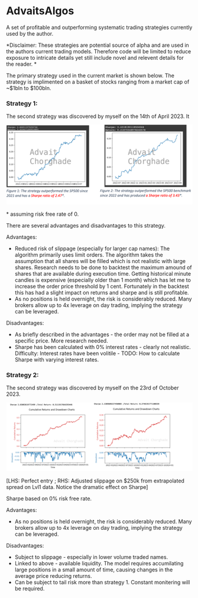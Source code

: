# AdvaitsAlgos
A set of profitable and outperforming systematic trading strategies currently used by the author.  

*Disclaimer: These strategies are potential source of alpha and are used in the authors current trading models. Therefore code will be limited to reduce exposure to intricate details yet still include novel and relevent details for the reader. *

The primary strategy used in the current market is shown below. The strategy is implimented on a basket of stocks ranging from a market cap of ~$1bln to $100bln. 

### Strategy 1:

The second strategy was discovered by myself on the 14th of April 2023. It 

![title](images/twoinone_labelled.png)

\* assuming risk free rate of 0. 


There are several advantages and disadvantages to this strategy. 

Advantages: 

* Reduced risk of slippage (especially for larger cap names): The algorithm primarily uses limit orders. The algorithm takes the assumption that all shares will be filled which is not realistic with large shares. Research needs to be done to backtest the maximum amound of shares that are available during execution time. Getting historical minute candles is expensive (especially older than 1 month) which has let me to increase the order price threshold by 1 cent. Fortunately in the backtest this has had a slight impact on returns and sharpe and is still profitable.
* As no positions is held overnight, the risk is considerably reduced. Many brokers allow up to 4x leverage on day trading, implying the strategy can be leveraged. 

Disadvantages:

* As briefly described in the advantages - the order may not be filled at a specific price. More research needed.
* Sharpe has been calculated with 0% interest rates - clearly not realistic. Difficulty: Interest rates have been volitile - TODO: How to calculate Sharpe with varying interest rates.

### Strategy 2:

The second strategy was discovered by myself on the 23rd of October 2023.

![title](images/csm3.png)

[LHS: Perfect entry ; RHS: Adjusted slippage on $250k from extrapolated spread on Lvl1 data. Notice the dramatic effect on Sharpe]

Sharpe based on 0% risk free rate. 

Advantages: 

* As no positions is held overnight, the risk is considerably reduced. Many brokers allow up to 4x leverage on day trading, implying the strategy can be leveraged.

Disadvantages:

* Subject to slippage - especially in lower volume traded names.
* Linked to above - available liquidity. The model requires accumilating large positions in a small amount of time, causing changes in the average price reducing returns.
* Can be subject to tail risk more than strategy 1. Constant monitering will be required. 

  
